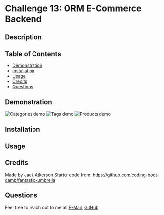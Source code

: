 # Challenge 13: ORM E-Commerce Backend

## Description

## Table of Contents
- [Demonstration](#demonstration)
- [Installation](#installation)
- [Usage](#usage)
- [Credits](#credits)
- [Questions](#questions)

## Demonstration
![Categories demo](./assets/Videos/categories-demo.gif)
![Tags demo](./assets/Videos/tags-demo.gif)
![Products demo](./assets/Videos/tags-demo.gif)
## Installation

## Usage

## Credits
Made by Jack Atkerson
Starter code from: https://github.com/coding-boot-camp/fantastic-umbrella

## Questions
Feel free to reach out to me at:
[E-Mail](mailto:jatkerson18@gmail.com),
[GitHub](https://github.com/JackAtkerson)